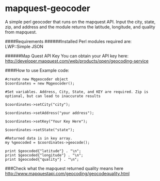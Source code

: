 mapquest-geocoder
=================

A simple perl geocoder that runs on the mapquest API. Input the city, state, zip, and address and the module returns the latitude, longitude, and quality from mapquest.

####Requirements
######Installed Perl modules required are:
LWP::Simple
JSON

######Map Quest API Key
You can obtain your API key here: http://developer.mapquest.com/web/products/open/geocoding-service


####How to use
Example code:
```
#create new Mqgeocoder object
$coordinates = new Mqgeocoder();

#Set variables. Address, City, State, and KEY are required. Zip is optional, but can lead to inaccurate results

$coordinates->setCity("city");

$coordinates->setAddress("your address");

$coordinates->setKey("Your Key Here");

$coordinates->setState("state");

#Returned data is in key array. 
my %geocoded = $coordinates->geocode();

print $geocoded{"latitude"} . "\n";
print $geocoded{"longitude"} . "\n";
print $geocoded{"quality"} . "\n";
```

###Check what the mapquest returned quality means here
http://www.mapquestapi.com/geocoding/geocodequality.html
